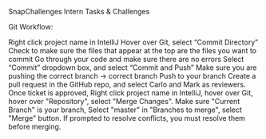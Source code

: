 SnapChallenges
Intern Tasks & Challenges

Git Workflow:

Right click project name in IntelliJ
Hover over Git, select “Commit Directory”
Check to make sure the files that appear at the top are the files you want to commit
Go through your code and make sure there are no errors
Select “Commit” dropdown box, and select “Commit and Push”
Make sure you are pushing the correct branch -> correct branch
Push to your branch
Create a pull request in the GitHub repo, and select Carlo and Mark as reviewers.
Once ticket is approved, Right click project name in IntelliJ, hover over Git, hover over "Repository", select "Merge Changes".
Make sure "Current Branch" is your branch, Select "master" in "Branches to merge", select "Merge" button.
If prompted to resolve conflicts, you must resolve them before merging.
